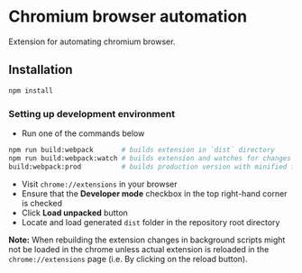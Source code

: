 # Chromium browser automation

Extension for automating chromium browser.

## Installation

```bash
npm install
```

### Setting up development environment

- Run one of the commands below
```bash
npm run build:webpack       # builds extension in `dist` directory
npm run build:webpack:watch # builds extension and watches for changes 
build:webpack:prod          # builds production version with minified files
```
- Visit `chrome://extensions` in your browser
- Ensure that the **Developer mode** checkbox in the top right-hand corner is
  checked
- Click **Load unpacked** button
- Locate and load generated `dist` folder in the repository root directory

**Note:** When rebuilding the extension changes in background scripts might not
be loaded in the chrome unless actual extension is reloaded in the
`chrome://extensions` page (i.e. By clicking on the reload button).